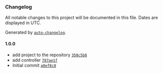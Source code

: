 ### Changelog

All notable changes to this project will be documented in this file. Dates are displayed in UTC.

Generated by [`auto-changelog`](https://github.com/CookPete/auto-changelog).

#### 1.0.0

- add project to the repository [`358c5b8`](https://github.com/paci1828/ConventionalCommitsTest/commit/358c5b834c6a20b9dee7db767b2da0150745ae9d)
- add controller [`787ae1f`](https://github.com/paci1828/ConventionalCommitsTest/commit/787ae1f059b3c40e4cc276ef5f38975074b88b48)
- Initial commit [`a0ef8c8`](https://github.com/paci1828/ConventionalCommitsTest/commit/a0ef8c8833569de38ac0e708ad9072b668ed7feb)
